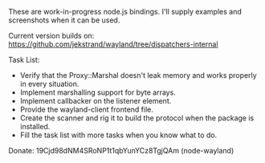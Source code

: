 These are work-in-progress node.js bindings. I'll supply examples and screenshots when it can be used.

Current version builds on: https://github.com/jekstrand/wayland/tree/dispatchers-internal

Task List:

 *   Verify that the Proxy::Marshal doesn't leak memory and works properly in every situation.
 *   Implement marshalling support for byte arrays.
 *   Implement callbacker on the listener element.
 *   Provide the wayland-client frontend file.
 *   Create the scanner and rig it to build the protocol when the package is installed.
 *   Fill the task list with more tasks when you know what to do.


Donate: 19Cjd98dNM4SRoNP1t1qbYunYCz8TgjQAm (node-wayland)
